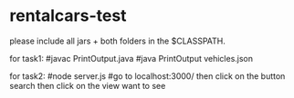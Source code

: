 # rentalcars-test

please include all jars + both folders in the $CLASSPATH.

for task1:
#javac PrintOutput.java
#java PrintOutput vehicles.json

for task2:
#node server.js
#go to localhost:3000/ then click on the button search then click on the view want to see
